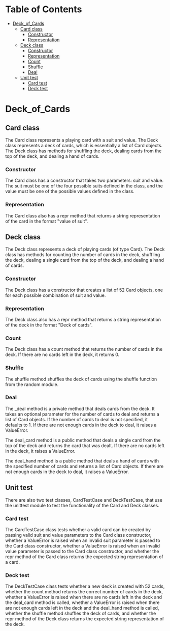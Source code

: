 # Table of Contents

- [Deck_of_Cards](#deck_of_cards)
  - [Card class](#card-class)
    - [Constructor](#constructor)
    - [Representation](#representation)
  - [Deck class](#deck-class)
    - [Constructor](#constructor-1)
    - [Representation](#representation-1)
    - [Count](#count)
    - [Shuffle](#shuffle)
    - [Deal](#deal)
  - [Unit test](#unit-test)
    - [Card test](#card-test)
    - [Deck test](#deck-test)



# Deck_of_Cards

## Card class
The Card class represents a playing card with a suit and value. The Deck class represents a deck of cards, which is essentially a list of Card objects.
The Deck class has methods for shuffling the deck, dealing cards from the top of the deck, and dealing a hand of cards.
### Constructor
The Card class has a constructor that takes two parameters: suit and value. The suit must be one of the four possible suits defined in the class, and the
value must be one of the possible values defined in the class.
### Representation
The Card class also has a repr method that returns a string representation of the card in the format "value of suit".

## Deck class
The Deck class represents a deck of playing cards (of type Card). The Deck class has methods for counting the number of cards in the deck, shuffling the
deck, dealing a single card from the top of the deck, and dealing a hand of cards.
### Constructor
The Deck class has a constructor that creates a list of 52 Card objects, one for each possible combination of suit and value.
### Representation
The Deck class also has a repr method that returns a string representation of the deck in the format "Deck of <number of cards> cards".
### Count
The Deck class has a count method that returns the number of cards in the deck. If there are no cards left in the deck, it returns 0.
### Shuffle
The shuffle method shuffles the deck of cards using the shuffle function from the random module.
### Deal
The _deal method is a private method that deals cards from the deck. It takes an optional parameter for the number of cards to deal and returns a list of
Card objects. If the number of cards to deal is not specified, it defaults to 1. If there are not enough cards in the deck to deal, it raises a ValueError.

The deal_card method is a public method that deals a single card from the top of the deck and returns the card that was dealt. If there are no cards left in
the deck, it raises a ValueError.

The deal_hand method is a public method that deals a hand of cards with the specified number of cards and returns a list of Card objects. If there are not
enough cards in the deck to deal, it raises a ValueError.

## Unit test
There are also two test classes, CardTestCase and DeckTestCase, that use the unittest module to test the functionality of the Card and Deck classes.
### Card test
The CardTestCase class tests whether a valid card can be created by passing valid suit and value parameters to the Card class constructor, whether a
ValueError is raised when an invalid suit parameter is passed to the Card class constructor, whether a ValueError is raised when an invalid value
parameter is passed to the Card class constructor, and whether the repr method of the Card class returns the expected string representation of a card.
### Deck test
The DeckTestCase class tests whether a new deck is created with 52 cards, whether the count method returns the correct number of cards in the deck,
whether a ValueError is raised when there are no cards left in the deck and the deal_card method is called, whether a ValueError is raised when there are not
enough cards left in the deck and the deal_hand method is called, whether the shuffle method shuffles the deck of cards, and whether the repr method of the
Deck class returns the expected string representation of the deck.
